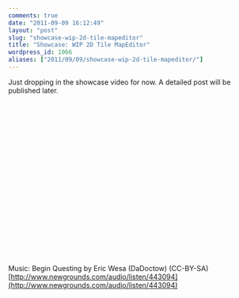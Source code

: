 ```yaml
---
comments: true
date: "2011-09-09 16:12:49"
layout: "post"
slug: "showcase-wip-2d-tile-mapeditor"
title: "Showcase: WIP 2D Tile MapEditor"
wordpress_id: 1066
aliases: ["2011/09/09/showcase-wip-2d-tile-mapeditor/"]
---
```


Just dropping in the showcase video for now. A detailed post will be published later.

<object width="560" height="315"><param name="movie" value="http://www.youtube.com/v/gZzvDulS930?version=3&amp;hl=en_US"></param><param name="allowFullScreen" value="true"></param><param name="allowscriptaccess" value="always"></param><embed src="http://www.youtube.com/v/gZzvDulS930?version=3&amp;hl=en_US" type="application/x-shockwave-flash" width="560" height="315" allowscriptaccess="always" allowfullscreen="true"></embed></object>

Music: Begin Questing by Eric Wesa (DaDoctow) (CC-BY-SA)
[http://www.newgrounds.com/audio/listen/443094](http://www.newgrounds.com/audio/listen/443094)
